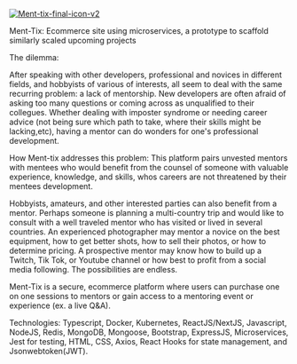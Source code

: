 <a href="https://imgbb.com/"><img src="https://i.ibb.co/prCVN92/Ment-tix-final-icon-v2.jpg" alt="Ment-tix-final-icon-v2" border="0"></a>

Ment-Tix: Ecommerce site using microservices, a prototype to scaffold similarly scaled upcoming projects

The dilemma:

After speaking with other developers, professional and novices in different fields, and hobbyists of various of interests, all seem to deal with the same recurring problem: a lack of mentorship. New developers are often afraid of asking too many questions or coming across as unqualified to their collegues. Whether dealing with imposter syndrome or needing career advice (not being sure which path to take, where their skills might be lacking,etc), having a mentor can do wonders for one's professional development.

How Ment-tix addresses this problem:
This platform pairs unvested mentors with mentees who would benefit from the counsel of someone with valuable experience, knowledge, and skills, whos careers are not threatened by their mentees development.

Hobbyists, amateurs, and other interested parties can also benefit from a mentor. Perhaps someone is planning a multi-country trip and would like to consult with a well traveled mentor who has visited or lived in several countries. An experienced photographer may mentor a novice on the best equipment, how to get better shots, how to sell their photos, or how to determine pricing. A prospective mentor may know how to build up a Twitch, Tik Tok, or Youtube channel or how best to profit from a social media following. The possibilities are endless.

Ment-Tix is a secure, ecommerce platform where users can purchase one on one sessions to mentors or gain access to a mentoring event or experience (ex. a live Q&A).

Technologies: Typescript, Docker, Kubernetes, ReactJS/NextJS, Javascript, NodeJS, Redis, MongoDB, Mongoose, Bootstrap, ExpressJS, Microservices, Jest for testing, HTML, CSS, Axios, React Hooks for state management, and Jsonwebtoken(JWT).
